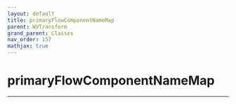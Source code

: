 ```yaml
---
layout: default
title: primaryFlowComponentNameMap
parent: WVTransform
grand_parent: Classes
nav_order: 157
mathjax: true
---
```


#  primaryFlowComponentNameMap




---

